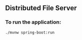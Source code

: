 ## Distributed File Server

### To run the application:
```bash
./mvnw spring-boot:run
```

<!-- TODOs -->
<!-- /TODOs -->